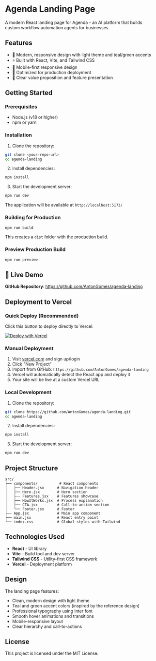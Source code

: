 # Agenda Landing Page

A modern React landing page for Agenda - an AI platform that builds custom workflow automation agents for businesses.

## Features

- 🎨 Modern, responsive design with light theme and teal/green accents
- ⚡ Built with React, Vite, and Tailwind CSS
- 📱 Mobile-first responsive design
- 🚀 Optimized for production deployment
- 🎯 Clear value proposition and feature presentation

## Getting Started

### Prerequisites

- Node.js (v18 or higher)
- npm or yarn

### Installation

1. Clone the repository:
```bash
git clone <your-repo-url>
cd agenda-landing
```

2. Install dependencies:
```bash
npm install
```

3. Start the development server:
```bash
npm run dev
```

The application will be available at `http://localhost:5173/`

### Building for Production

```bash
npm run build
```

This creates a `dist` folder with the production build.

### Preview Production Build

```bash
npm run preview
```

## 🚀 Live Demo

**GitHub Repository**: https://github.com/AntonGomes/agenda-landing

## Deployment to Vercel

### Quick Deploy (Recommended)

Click this button to deploy directly to Vercel:

[![Deploy with Vercel](https://vercel.com/button)](https://vercel.com/new/clone?repository-url=https://github.com/AntonGomes/agenda-landing)

### Manual Deployment

1. Visit [vercel.com](https://vercel.com) and sign up/login
2. Click "New Project"
3. Import from GitHub: `https://github.com/AntonGomes/agenda-landing`
4. Vercel will automatically detect the React app and deploy it
5. Your site will be live at a custom Vercel URL

### Local Development

1. Clone the repository:
```bash
git clone https://github.com/AntonGomes/agenda-landing.git
cd agenda-landing
```

2. Install dependencies:
```bash
npm install
```

3. Start the development server:
```bash
npm run dev
```

## Project Structure

```
src/
├── components/          # React components
│   ├── Header.jsx      # Navigation header
│   ├── Hero.jsx        # Hero section
│   ├── Features.jsx    # Features showcase
│   ├── HowItWorks.jsx  # Process explanation
│   ├── CTA.jsx         # Call-to-action section
│   └── Footer.jsx      # Footer
├── App.jsx             # Main app component
├── main.jsx            # React entry point
└── index.css           # Global styles with Tailwind
```

## Technologies Used

- **React** - UI library
- **Vite** - Build tool and dev server
- **Tailwind CSS** - Utility-first CSS framework
- **Vercel** - Deployment platform

## Design

The landing page features:
- Clean, modern design with light theme
- Teal and green accent colors (inspired by the reference design)
- Professional typography using Inter font
- Smooth hover animations and transitions
- Mobile-responsive layout
- Clear hierarchy and call-to-actions

## License

This project is licensed under the MIT License.

